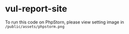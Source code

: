# vul-report-site

To run this code on PhpStorn, please view setting image in `/public/assets/phpstorm.png`

